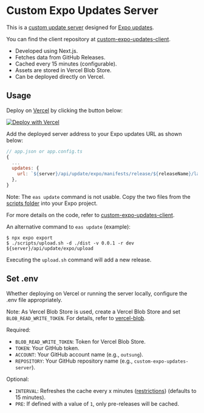# Custom Expo Updates Server

This is a [custom update server](https://docs.expo.dev/distribution/custom-updates-server) designed for [Expo updates](https://github.com/expo/expo/tree/main/packages/expo-updates).

You can find the client repository at [custom-expo-updates-client](https://github.com/outsung/custom-expo-updates-client).

- Developed using Next.js.
- Fetches data from GitHub Releases.
- Cached every 15 minutes (configurable).
- Assets are stored in Vercel Blob Store.
- Can be deployed directly on Vercel.

## Usage

Deploy on [Vercel](https://vercel.com) by clicking the button below:

[![Deploy with Vercel](https://vercel.com/button)](https://vercel.com/new/git/external?repository-url=https://github.com/outsung/custom-expo-updates-server)

Add the deployed server address to your Expo updates URL as shown below:

```js
// app.json or app.config.ts
{
  ...
  updates: {
    url: `${server}/api/update/expo/manifests/release/${releaseName}/latest`,
  },
}
```

Note: The `eas update` command is not usable. Copy the two files from the [scripts folder](./scripts) into your Expo project.

For more details on the code, refer to [custom-expo-updates-client](https://github.com/outsung/custom-expo-updates-client).

An alternative command to `eas update` (example):

```console
$ npx expo export
$ ./scripts/upload.sh -d ./dist -v 0.0.1 -r dev ${server}/api/update/expo/upload
```

Executing the `upload.sh` command will add a new release.

## Set .env

Whether deploying on Vercel or running the server locally, configure the .env file appropriately.

Note:
As Vercel Blob Store is used, create a Vercel Blob Store and set `BLOB_READ_WRITE_TOKEN`. For details, refer to [vercel-blob](https://vercel.com/docs/storage/vercel-blob/quickstart#create-a-blob-store).

Required:

- `BLOB_READ_WRITE_TOKEN`: Token for Vercel Blob Store.
- `TOKEN`: Your GitHub token.
- `ACCOUNT`: Your GitHub account name (e.g., `outsung`).
- `REPOSITORY`: Your GitHub repository name (e.g., `custom-expo-updates-server`).

Optional:

- `INTERVAL`: Refreshes the cache every x minutes ([restrictions](https://developer.github.com/changes/2012-10-14-rate-limit-changes/)) (defaults to 15 minutes).
- `PRE`: If defined with a value of `1`, only pre-releases will be cached.
